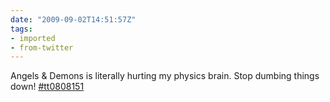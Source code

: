 ```yaml
---
date: "2009-09-02T14:51:57Z"
tags:
- imported
- from-twitter
---
```

Angels & Demons is literally hurting my physics brain. Stop dumbing things down\! [#tt0808151](https://imdb.com/title/tt0808151)

